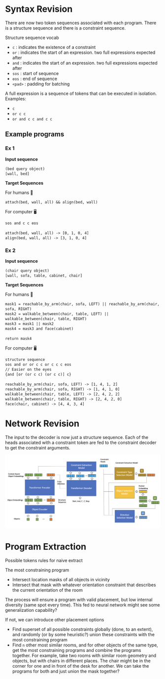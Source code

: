 # Syntax Revision 
There are now two token sequences associated with each program. There is a structure sequence and there is a constraint sequence. 

Structure sequence vocab 
 * `c` : indicates the existence of a constraint
 * `or` : indicates the start of an expression. two full expressions expected after 
 * `and` : indicates the start of an expression. two full expressions expected after 
 * `sos` : start of sequence 
 * `eos` : end of sequence 
 * `<pad>` : padding for batching 

A full expression is a sequence of tokens that can be executed in isolation. Examples: 
 * `c`
 * `or c c`
 * `or and c c and c c`

## Example programs 
### Ex 1
**Input sequence**
```
(bed query object)
[wall, bed] 
```

**Target Sequences**

For humans 👨
```
attach(bed, wall, all) && align(bed, wall)
```

For computer 🖥️
```
sos and c c eos

attach(bed, wall, all) -> [0, 1, 0, 4]
align(bed, wall, all) -> [3, 1, 0, 4]
```

### Ex 2
**Input sequence**
```
(chair query object)
[wall, sofa, table, cabinet, chair]
```

**Target Sequences** 

For humans 👨
```
mask1 = reachable_by_arm(chair, sofa, LEFT) || reachable_by_arm(chair, sofa, RIGHT)
mask2 = walkable_between(chair, table, LEFT) || walkable_between(chair, table, RIGHT)
mask3 = mask1 || mask2
mask4 = mask3 and face(cabinet)

return mask4
```

For computer 🖥️
```
structure sequence 
sos and or or c c or c c c eos 
// Easier on the eyes
{and [or (or c c) (or c c)] c}

reachable_by_arm(chair, sofa, LEFT) -> [1, 4, 1, 2]
reachable_by_arm(chair, sofa, RIGHT) -> [1, 4, 1, 0]
walkable_between(chair, table, LEFT) -> [2, 4, 2, 2]
walkable_between(chair, table, RIGHT) -> [2, 4, 2, 0]
face(chair, cabinet) -> [4, 4, 3, 4]
```

# Network Revision
The input to the decoder is now just a structure sequence. Each of the heads associated with a constraint token are fed to the constraint decoder to get the constraint arguments. 

![temp](diagrams/network.png)

# Program Extraction
Possible tokens rules for naive extract

The most constraining program 
 - Intersect location masks of all objects in vicinity 
 - Intersect that mask with whatever orientation constraint that describes the current orientation of the room

The process will ensure a program with valid placement, but low internal diversity (same spot every time). This fed to neural network might see some generalization capability? 

If not, we can introduce other placement options 
 * Find superset of all possible constraints globally (done, to an extent), and randomly (or by some heuristic?) union these constraints with the most constraining program 
 * Find `n` other most similar rooms, and for other objects of the same type, get the most constraining programs and combine the programs together. For example, take two rooms with similar room geometry and objects, but with chairs in different places. The chair might be in the corner for one and in front of the desk for another. We can take the programs for both and just union the mask together? 